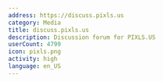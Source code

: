 ```yaml
---
address: https://discuss.pixls.us
category: Media
title: discuss.pixls.us
description: Discussion forum for PIXLS.US
userCount: 4799
icon: pixls.png
activity: high
language: en_US
---
```

